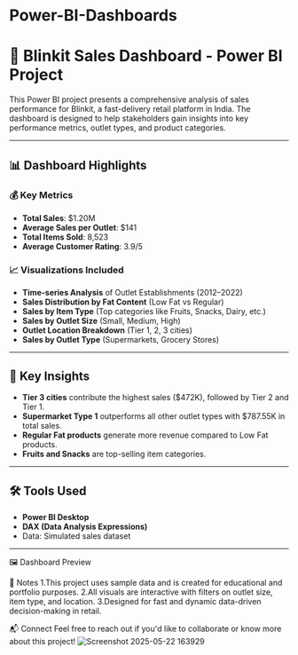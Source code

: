# Power-BI-Dashboards
# 🛒 Blinkit Sales Dashboard - Power BI Project

This Power BI project presents a comprehensive analysis of sales performance for Blinkit, a fast-delivery retail platform in India. The dashboard is designed to help stakeholders gain insights into key performance metrics, outlet types, and product categories.

---

## 📊 Dashboard Highlights

### 💰 **Key Metrics**
- **Total Sales**: $1.20M
- **Average Sales per Outlet**: $141
- **Total Items Sold**: 8,523
- **Average Customer Rating**: 3.9/5

### 📈 **Visualizations Included**
- **Time-series Analysis** of Outlet Establishments (2012–2022)
- **Sales Distribution by Fat Content** (Low Fat vs Regular)
- **Sales by Item Type** (Top categories like Fruits, Snacks, Dairy, etc.)
- **Sales by Outlet Size** (Small, Medium, High)
- **Outlet Location Breakdown** (Tier 1, 2, 3 cities)
- **Sales by Outlet Type** (Supermarkets, Grocery Stores)

---

## 🧠 Key Insights
- **Tier 3 cities** contribute the highest sales ($472K), followed by Tier 2 and Tier 1.
- **Supermarket Type 1** outperforms all other outlet types with $787.55K in total sales.
- **Regular Fat products** generate more revenue compared to Low Fat products.
- **Fruits and Snacks** are top-selling item categories.

---

## 🛠 Tools Used
- **Power BI Desktop**
- **DAX (Data Analysis Expressions)**
- Data: Simulated sales dataset

---
🖼️ Dashboard Preview

📌 Notes
1.This project uses sample data and is created for educational and portfolio purposes.
2.All visuals are interactive with filters on outlet size, item type, and location.
3.Designed for fast and dynamic data-driven decision-making in retail.

📬 Connect
Feel free to reach out if you'd like to collaborate or know more about this project!
 ![Screenshot 2025-05-22 163929](https://github.com/user-attachments/assets/d6757f13-4a40-4c0e-8045-2013d797bfda)


